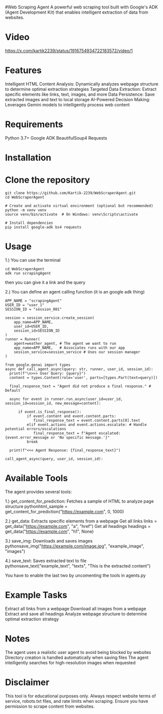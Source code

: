 #Web Scraping Agent
A powerful web scraping tool built with Google's ADK (Agent Development Kit) that enables intelligent extraction of data from websites.

# Video
https://x.com/kartik2239/status/1916754934722183572/video/1

# Features
Intelligent HTML Content Analysis: Dynamically analyzes webpage structure to determine optimal extraction strategies
Targeted Data Extraction: Extract specific elements like links, text, images, and more
Data Persistence: Save extracted images and text to local storage
AI-Powered Decision Making: Leverages Gemini models to intelligently process web content

# Requirements
Python 3.7+
Google ADK
BeautifulSoup4
Requests

# Installation

# Clone the repository
```
git clone https://github.com/Kartik-2239/WebScraperAgent.git
cd WebScraperAgent

# Create and activate virtual environment (optional but recommended)
python -m venv venv
source venv/bin/activate  # On Windows: venv\Scripts\activate

# Install dependencies
pip install google-adk bs4 requests
```

# Usage
1.) You can use the terminal
```
cd WebScraperAgent
adk run scrapingAgent
```
then you can give it a link and the query

2.) You can define an agent calling function (it is an google adk thing)
```
APP_NAME = "scrapingAgent"
USER_ID = "user_1"
SESSION_ID = "session_001" 

session = session_service.create_session(
    app_name=APP_NAME,
    user_id=USER_ID,
    session_id=SESSION_ID
)
runner = Runner(
    agent=weather_agent, # The agent we want to run
    app_name=APP_NAME,   # Associates runs with our app
    session_service=session_service # Uses our session manager
)

from google.genai import types 
async def call_agent_async(query: str, runner, user_id, session_id):
  print(f"\n>>> User Query: {query}")
  content = types.Content(role='user', parts=[types.Part(text=query)])

  final_response_text = "Agent did not produce a final response." # Default

  async for event in runner.run_async(user_id=user_id, session_id=session_id, new_message=content):

      if event.is_final_response():
          if event.content and event.content.parts:
             final_response_text = event.content.parts[0].text
          elif event.actions and event.actions.escalate: # Handle potential errors/escalations
             final_response_text = f"Agent escalated: {event.error_message or 'No specific message.'}"
          break 

  print(f"<<< Agent Response: {final_response_text}")

call_agent_async(query, user_id, session_id):
```

# Available Tools
The agent provides several tools:

1.) get_content_for_prediction: Fetches a sample of HTML to analyze page structure
    pythonhtml_sample = get_content_for_prediction("https://example.com", 0, 1000)

2.) get_data: Extracts specific elements from a webpage
    Get all links
    links = get_data("https://example.com", "a", "href")
    Get all headings
    headings = get_data("https://example.com", "h1", None)

3.) save_img: Downloads and saves images
    pythonsave_img("https://example.com/image.jpg", "example_image", "images")

4.) save_text: Saves extracted text to file  
    pythonsave_text("example_text", "texts", "This is the extracted content")

You have to enable the last two by uncomenting the tools in agents.py



# Example Tasks

Extract all links from a webpage
Download all images from a webpage
Extract and save all headings
Analyze webpage structure to determine optimal extraction strategy

# Notes

The agent uses a realistic user agent to avoid being blocked by websites
Directory creation is handled automatically when saving files
The agent intelligently searches for high-resolution images when requested

# Disclaimer
This tool is for educational purposes only. Always respect website terms of service, robots.txt files, and rate limits when scraping. Ensure you have permission to scrape content from websites.





